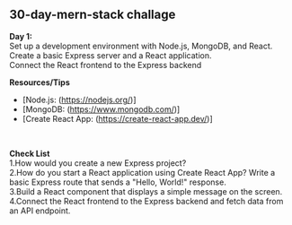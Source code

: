 ## 30-day-mern-stack challage<br />


 **Day 1:**<br />
Set up a development environment with Node.js, MongoDB, and React.<br />
Create a basic Express server and a React application.<br />
Connect the React frontend to the Express backend<br />



**Resources/Tips**
+ [Node.js: (https://nodejs.org/)]
+ [MongoDB: (https://www.mongodb.com/)]
+ [Create React App: (https://create-react-app.dev/)]
  
<br />

**Check List**<br />
1.How would you create a new Express project?<br />
2.How do you start a React application using Create React App? Write a basic Express route that sends a "Hello, World!" response.<br />
3.Build a React component that displays a simple message on the screen.<br />
4.Connect the React frontend to the Express backend and fetch data from an API endpoint.<br />

 

